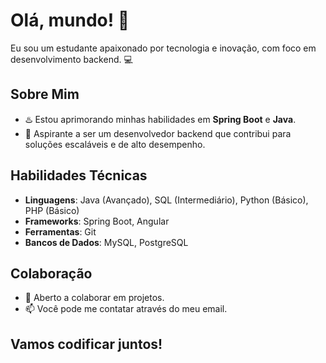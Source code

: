 # Olá, mundo! 👋

Eu sou um estudante apaixonado por tecnologia e inovação, com foco em desenvolvimento backend. 💻

## Sobre Mim
- ♨️ Estou aprimorando minhas habilidades em **Spring Boot** e **Java**.
- 💼 Aspirante a ser um desenvolvedor backend que contribui para soluções escaláveis e de alto desempenho.

## Habilidades Técnicas
- **Linguagens**: Java (Avançado), SQL (Intermediário), Python (Básico), PHP (Básico)
- **Frameworks**: Spring Boot, Angular
- **Ferramentas**: Git
- **Bancos de Dados**: MySQL, PostgreSQL

## Colaboração
- 🤝 Aberto a colaborar em projetos.
- 📫 Você pode me contatar através do meu email.

## Vamos codificar juntos!


